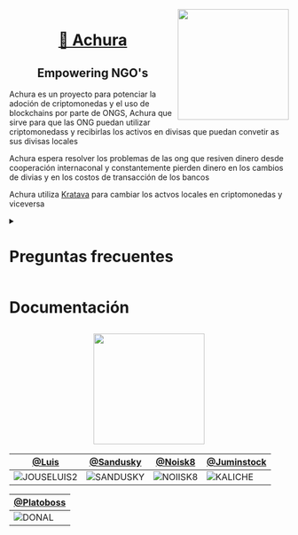

<img align='right' src='https://user-images.githubusercontent.com/5713670/87202985-820dcb80-c2b6-11ea-9f56-7ec461c497c3.gif' width='200'>


<a href="https://achura.co/" target="_blank"> <h1 align="center">  🦙  Achura</h1></a>

<h2 align="center">Empowering NGO's </h2>


<p>Achura es un proyecto para potenciar la adoción de criptomonedas y el uso de blockchains por parte de ONGS, Achura que sirve para que las ONG puedan utilizar criptomonedass y recibirlas los activos en divisas que puedan convetir as sus divisas locales</p>

<p>Achura espera resolver los problemas de las ong que resiven dinero desde  cooperación internaconal y constantemente pierden dinero en los cambios de divias y en los costos de transacción de los bancos 
</p>

<p> Achura utiliza <a href="https://www.kravata.co/">Kratava</a> para cambiar los actvos locales en criptomonedas y viceversa</p>

<details>
<summary> <h1><b> Preguntas frecuentes</b> </h1></summary>

<h1>Cómo usar Achura</h1>
<h1>KYC </h1>


</details>

<h1>Documentación</h1>

<h2 align="center"> <img src="https://64.media.tumblr.com/21ec7fd483694997f0ebb7613eb7997a/12956cb4d7d9149f-8b/s500x750/2767da49935505d03aa4f4bed732dfa5e85f9a28.gif" width="200" /> <a href="#"> </a></h2>


[@Luis](https://github.com/Another-DevX) | [@Sandusky](https://github.com/cold-briu) | [@Noisk8](https://github.com/noisk8) | [@Juminstock](https://github.com/juminstock)
--- | --- | --- | ---
 ![JOUSELUIS2](https://github.com/cypherplatxs/Achura/assets/17709296/c5cd40ab-8aea-4915-8c71-e61aeb3702dc)| ![SANDUSKY](https://github.com/cypherplatxs/Achura/assets/17709296/315484e9-d6ef-4621-8c15-f04605a83622) | ![NOIISK8](https://github.com/cypherplatxs/Achura/assets/17709296/7f9b6626-b00d-42d3-9afc-56dd996cb487)| ![KALICHE](https://github.com/cypherplatxs/Achura/assets/17709296/b7912411-9e72-41d5-abdd-8a3b00f05f40)


[@Platoboss](https://github.com/platoboss) | 
--- | 
![DONAL](https://github.com/cypherplatxs/Achura/assets/17709296/88de85c2-2f9e-4367-876e-027096afa264)| 

